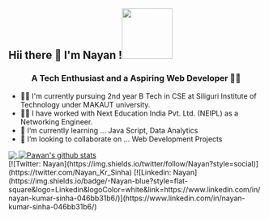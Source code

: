 <h2><a id="user-content" class="anchor" aria-hidden="true" href="#hi"></a> Hii there 👋 I'm Nayan !<img
            src="https://media4.giphy.com/media/ujrj9aoOdNvXO/200w.webp?cid=ecf05e47jrjwamzhe80kct51tclqqo69iwnxhjkyh7syb2of&rid=200w.webp"
            width="100" data-canonical-src="https://media.giphy.com/media/mGcNjsfWAjY5AEZNw6/giphy.gif"
            style="max-width:100%;"></a></h2>
<h3 align="center">A Tech Enthusiast and a Aspiring Web Developer 👨‍💻</h3>
<link rel="stylesheet" href="https://cdnjs.cloudflare.com/ajax/libs/font-awesome/4.7.0/css/font-awesome.min.css">
            
   - 👨‍🎓 I'm currently pursuing 2nd year B Tech in CSE at Siliguri Institute of Technology under MAKAUT university.
   - 👨‍💻 I have worked with Next Education India Pvt. Ltd. (NEIPL) as a Networking Engineer.
   - 🌱 I’m currently learning ... Java Script, Data Analytics
   - 👯 I’m looking to collaborate on ... Web Development Projects     

<a href="https://github.com/Nayan-Sinha">
  <img align="center" src="https://github-readme-stats.vercel.app/api/top-langs/?username=Nayan-Sinha&theme=light&hide_langs_below=1" />
</a>
<a href="https://github.com/Nayan-Sinha">
 <img align="center" src="https://github-readme-stats.vercel.app/api?username=Nayan-Sinha&show_icons=true&theme=light&line_height=27" alt="Pawan's github stats"/>
</a>

<br>
[![Twitter: Nayan](https://img.shields.io/twitter/follow/Nayan?style=social)](https://twitter.com/Nayan_Kr_Sinha)
[![Linkedin: Nayan](https://img.shields.io/badge/-Nayan-blue?style=flat-square&logo=Linkedin&logoColor=white&link=https://www.linkedin.com/in/nayan-kumar-sinha-046bb31b6/)](https://www.linkedin.com/in/nayan-kumar-sinha-046bb31b6/)






<!--Here are some ideas to get you started:

- 🔭 I’m currently working on ...
- 🌱 I’m currently learning ...
- 👯 I’m looking to collaborate on ...
- 🤔 I’m looking for help with ...
- 💬 Ask me about ...
- 📫 How to reach me: ...
- 😄 Pronouns: ...
- ⚡ Fun fact: ...
-->
